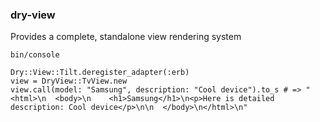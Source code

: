 ### dry-view
Provides a complete, standalone view rendering system
```
bin/console

Dry::View::Tilt.deregister_adapter(:erb)
view = DryView::TvView.new
view.call(model: "Samsung", description: "Cool device").to_s # => "<html>\n  <body>\n    <h1>Samsung</h1>\n<p>Here is detailed description: Cool device</p>\n\n  </body>\n</html>\n"
```
